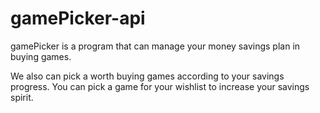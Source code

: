 # gamePicker-api
gamePicker   is a program that can manage your money savings plan in buying games.

We also can pick a worth buying games according to your savings progress. You can pick a game for your wishlist to increase your savings spirit.

